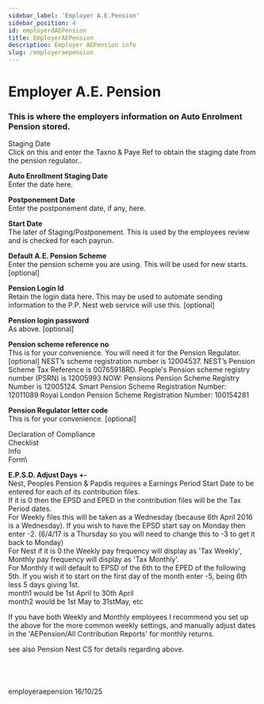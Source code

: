 ```yaml
---
sidebar_label: 'Employer A.E.Pension'
sidebar_position: 4
id: employerdAEPension
title: EmployerAEPension
description: Employer AEPension info
slug: /employeraepension
---
```


# Employer A.E. Pension

### This is where the employers information on Auto Enrolment Pension stored.
Staging Date\
Click on this and enter the Taxno & Paye Ref to obtain the staging date from the pension regulator..


**Auto Enrollment Staging Date**  
Enter the date here.

**Postponement Date**  
Enter the postponement date, if any, here.

**Start Date**  
The later of Staging/Postponement. This is used by the employees review and is checked for each payrun.

**Default A.E. Pension Scheme**  
Enter the pension scheme you are using. This will be used for new starts. [optional]

**Pension Login Id**  
Retain the login data here. This may be used to automate sending information to the P.P.
Nest web service will use this. [optional]

**Pension login password**  
As above. [optional]

**Pension scheme reference no**  
This is for your convenience. You will need it for the Pension Regulator. [optional]
NEST’s scheme registration number is 12004537.
NEST’s Pension Scheme Tax Reference is 00765918RD.
People's Pension scheme registry number (PSRN) is 12005993
NOW: Pensions Pension Scheme Registry Number is 12005124.
Smart Pension Scheme Registration Number: 12011089
Royal London Pension Scheme Registration Number: 100154281




**Pension Regulator letter code**  
This is for your convenience. [optional]

Declaration of Compliance\
Checklist\
Info\
Form\







**E.P.S.D. Adjust Days +-**  
Nest, Peoples Pension & Papdis requires a Earnings Period Start Date to be entered for each of its contribution files.  
If it is 0 then the EPSD and EPED in the contribution files will be the Tax Period dates.  
For Weekly files this will be taken as a Wednesday (because 6th April 2016 is a Wednesday). If you wish to have the EPSD start say on  Monday then enter -2. (6/4/17 is a Thursday so you will need to change this to -3 to get it back to Monday)  
For Nest if it is 0 the Weekly pay frequency will display as 'Tax Weekly', Monthly pay frequency will display as 'Tax Monthly'.  
For Monthly it will default to EPSD of the 6th to the EPED of the following 5th. If you wish it to start on the first day of the month enter -5, being 6th less 5 days giving 1st.  
month1 would be 1st April to 30th April  
month2 would be 1st May to 31stMay, etc

If you have both Weekly and Monthly employees I recommend you set up the above for the more common weekly settings, and manually adjust dates in the 'AEPension/All Contribution Reports' for monthly returns.

see also Pension Nest CS  for details regarding above.
<br/>
<br/>
<br/>
<br/>
<br/>
employeraepension 16/10/25
